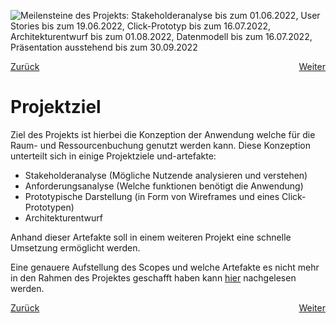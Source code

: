 ![Meilensteine des Projekts: Stakeholderanalyse bis zum 01.06.2022, User Stories bis zum 19.06.2022, Click-Prototyp bis zum 16.07.2022, Architekturentwurf bis zum 01.08.2022, Datenmodell bis zum 16.07.2022, Präsentation ausstehend bis zum 30.09.2022](./assets/progress-00.png)

<div style="display: flex; justify-content: space-between;">
  <a href="./projektkontext">Zurück</a>
  <a href="./stakeholderanalyse">Weiter</a>
</div>


# Projektziel

Ziel des Projekts ist hierbei die Konzeption der Anwendung welche für die Raum- und Ressourcenbuchung genutzt werden kann. Diese Konzeption unterteilt sich in einige Projektziele und-artefakte:

- Stakeholderanalyse (Mögliche Nutzende analysieren und verstehen)
- Anforderungsanalyse (Welche funktionen benötigt die Anwendung)
- Prototypische Darstellung (in Form von Wireframes und eines Click-Prototypen)
- Architekturentwurf

Anhand dieser Artefakte soll in einem weiteren Projekt eine schnelle Umsetzung ermöglicht werden.

Eine genauere Aufstellung des Scopes und welche Artefakte es nicht mehr in den Rahmen des Projektes geschafft haben kann [hier](./scope-und-out_of_scope.md) nachgelesen werden. 

<div style="display: flex; justify-content: space-between;">
  <a href="./projektkontext">Zurück</a>
  <a href="./stakeholderanalyse">Weiter</a>
</div>
